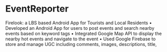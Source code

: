 # EventReporter
Firelook: a LBS based Android App for Tourists and Local Residents
• Developed an Android App for users to post events and search nearby events based on keyword tags
• Integrated Google Map API to display the nearby hot events and navigate to the event
• Used Google Firebase to store and manage UGC including comments, images, descriptions, title,
